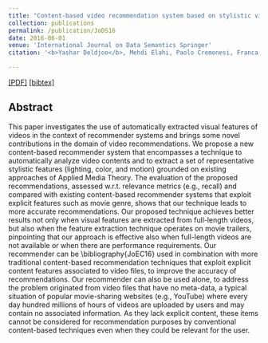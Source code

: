 ```yaml
---
title: "Content-based video recommendation system based on stylistic visual features"
collection: publications
permalink: /publication/JoDS16
date: 2016-06-01
venue: 'International Journal on Data Semantics Springer'
citation: '<b>Yashar Deldjoo</b>, Mehdi Elahi, Paolo Cremonesi, Franca Garzotto, Pietro Piazzolla, Massimo Quadrana <i>Journal on Data Semantics </i> <b>JoDS 2016</b>.'

---
```


[[PDF]](http://yasdel.github.io/files/JoDS16.pdf)  [[bibtex]](https://github.com/yasdel/yasdel.github.io/tree/master/_publications/JoDS16.bib)


## Abstract

This paper investigates the use of automatically extracted visual features of videos in the context of recommender systems and brings some novel contributions in the domain of video recommendations. We propose a new content-based recommender system that encompasses a technique to automatically analyze video contents and to extract a set of representative stylistic features (lighting, color, and motion) grounded on existing approaches of Applied Media Theory. The evaluation of the proposed recommendations, assessed w.r.t. relevance metrics (e.g., recall) and compared with existing content-based recommender systems that exploit explicit features such as movie genre, shows that our technique leads to more accurate recommendations. Our proposed technique achieves better results not only when visual features are extracted from full-length videos, but also when the feature extraction technique operates on movie trailers, pinpointing that our approach is effective also when full-length videos are not available or when there are performance requirements. Our recommender can be \bibliography{JoEC16}
used in combination with more traditional content-based recommendation techniques that exploit explicit content features associated to video files, to improve the accuracy of recommendations. Our recommender can also be used alone, to address the problem originated from video files that have no meta-data, a typical situation of popular movie-sharing websites (e.g., YouTube) where every day hundred millions of hours of videos are uploaded by users and may contain no associated information. As they lack explicit content, these items cannot be considered for recommendation purposes by conventional content-based techniques even when they could be relevant for the user.
